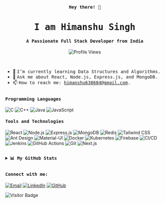 <p align="center"><samp><b> Hey there! 👋 </b></samp></p>
<p align="center"><h1 align="center"><samp> I am Himanshu Singh </samp></h1></p>
<p align="center"><h4 align="center"><samp> A Passionate Full Stack Developer from India </samp></h4></p>
<p align="center">
  <img src="https://komarev.com/ghpvc/?username=himu25&label=Profile%20views&color=0e75b6&style=flat-square" alt="Profile Views"/>
</p>
<br>
<div>
  
- 🌱 <samp>I’m currently learning Data Structures and Algorithms.
- 💬 <samp>Ask me about React, Node.js, Express.js, and MongoDB.
- 📫 <samp>How to reach me: [himanshu638684@gmail.com](mailto:himanshu638684@gmail.com).
<!-- - ⚡ <samp>Fun fact: [Add something fun here] -->
</div>

##

<h4><b><samp>Programming Languages</samp></b></h4>

![C](https://img.shields.io/badge/C-27338e?style=flat-square&logo=c&logoColor=white)
![C++](https://img.shields.io/badge/C++-00599C?style=flat-square&logo=cplusplus&logoColor=white)
![Java](https://img.shields.io/badge/Java-ea2d2f?style=flat-square&logo=java&logoColor=ffffff)
![JavaScript](https://img.shields.io/badge/-JavaScript-%23F7DF1C?style=flat-square&logo=javascript&logoColor=000000&labelColor=%23F7DF1C&color=%23FFCE5A)

<h4><b><samp>Tools and Technologies</samp></b></h4>

![React](https://img.shields.io/badge/React-61DAFB?style=flat-square&logo=react&logoColor=white)
![Node.js](https://img.shields.io/badge/Node.js-339933?style=flat-square&logo=node.js&logoColor=white)
![Express.js](https://img.shields.io/badge/Express.js-000000?style=flat-square&logo=express&logoColor=white)
![MongoDB](https://img.shields.io/badge/MongoDB-47A248?style=flat-square&logo=mongodb&logoColor=white)
![Redis](https://img.shields.io/badge/Redis-DC382D?style=flat-square&logo=redis&logoColor=white)
![Tailwind CSS](https://img.shields.io/badge/Tailwind_CSS-38B2AC?style=flat-square&logo=tailwind-css&logoColor=white)
![Ant Design](https://img.shields.io/badge/Ant_Design-0170FE?style=flat-square&logo=ant-design&logoColor=white)
![Material-UI](https://img.shields.io/badge/Material--UI-0081CB?style=flat-square&logo=material-ui&logoColor=white)
![Docker](https://img.shields.io/badge/Docker-2496ED?style=flat-square&logo=docker&logoColor=white)
![Kubernetes](https://img.shields.io/badge/Kubernetes-326CE5?style=flat-square&logo=kubernetes&logoColor=white)
![Firebase](https://img.shields.io/badge/Firebase-ffcb2c?style=flat-square&logo=firebase&logoColor=white)
![CI/CD](https://img.shields.io/badge/CI/CD-000000?style=flat-square&logo=cirrus-ci&logoColor=white)
![Jenkins](https://img.shields.io/badge/Jenkins-D24939?style=flat-square&logo=jenkins&logoColor=white)
![GitHub Actions](https://img.shields.io/badge/GitHub_Actions-2088FF?style=flat-square&logo=github-actions&logoColor=white)
![Git](https://img.shields.io/badge/Git-F05032?style=flat-square&logo=git&logoColor=white)
![Next.js](https://img.shields.io/badge/Next.js-000000?style=flat-square&logo=next.js&logoColor=white)


##

<details>
  <summary><b><samp>📊 My GitHub Stats</samp></b></summary>
<br>
<p align="center"> <img align="center" src="https://github-readme-stats.vercel.app/api/top-langs/?username=himu25&hide_langs_below=1&&show_icons=true&title_color=08fdd8&icon_color=bb2acf&text_color=ffffff&bg_color=242424"/> <img align="center" src="https://github-readme-stats.vercel.app/api?username=himu25&&show_icons=true&title_color=08fdd8&icon_color=bb2acf&text_color=ffffff&bg_color=242424"/>
 </p>

</details>

##

<h4><b><samp>Connect with me:</samp></b></h4>

[![Email](https://img.shields.io/badge/himanshu638684@gmail.com-0075c8?style=flat-square&logo=gmail&logoColor=white)](mailto:himanshu638684@gmail.com)
[![LinkedIn](https://img.shields.io/badge/Himanshu_Singh-0077b5?style=flat-square&logo=linkedin&logoColor=white)](https://www.linkedin.com/in/himanshu255)
[![GitHub](https://img.shields.io/badge/Himanshu_Singh-181717?style=flat-square&logo=github&logoColor=white)](https://github.com/Himu25)

![Visitor Badge](https://visitor-badge.glitch.me/badge?page_id=Himu25)
